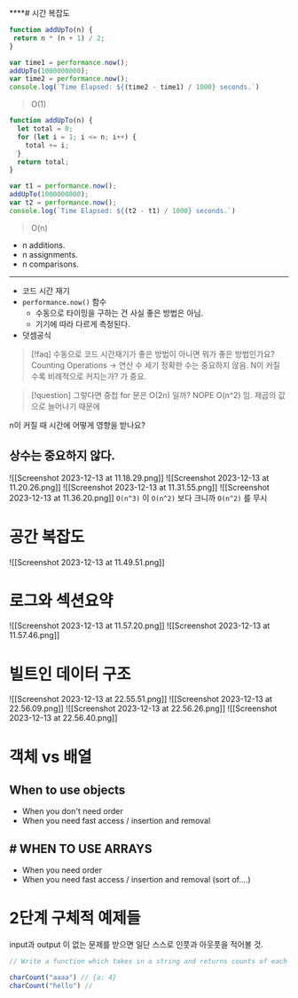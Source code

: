 ****# 시간 복잡도
 ```js
 function addUpTo(n) {
  return n * (n + 1) / 2;
}

var time1 = performance.now();
addUpTo(1000000000);
var time2 = performance.now();
console.log(`Time Elapsed: ${(time2 - time1) / 1000} seconds.`)
 ```
 
> O(1)

```js
function addUpTo(n) {
  let total = 0;
  for (let i = 1; i <= n; i++) {
    total += i;
  }
  return total;
}

var t1 = performance.now();
addUpTo(1000000000);
var t2 = performance.now();
console.log(`Time Elapsed: ${(t2 - t1) / 1000} seconds.`)
```

> O(n)

- n additions.
- n assignments.
- n comparisons.
---
- 코드 시간 재기
- `performance.now()` 함수
	- 수동으로 타이밍을 구하는 건 사실 좋은 방법은 아님.
	- 기기에 따라 다르게 측정된다.
- 덧셈공식

> [!faq] 수동으로 코드 시간재기가 좋은 방법이 아니면 뭐가 좋은 방법인가요?
> Counting Operations -> 연산 수 세기
> 정확한 수는 중요하지 않음. N이 커질 수록 비례적으로 커지는가? 가 중요.

> [!question] 그렇다면 중첩 for 문은 O(2n) 일까? NOPE
 O(n^2) 임. 제곱의 값으로 늘어나기 때문에 

n이 커질 때 시간에 어떻게 영향을 받나요?
## 상수는 중요하지 않다.
![[Screenshot 2023-12-13 at 11.18.29.png]]
![[Screenshot 2023-12-13 at 11.20.26.png]]
![[Screenshot 2023-12-13 at 11.31.55.png]]
![[Screenshot 2023-12-13 at 11.36.20.png]]
`O(n^3)` 이 `O(n^2)` 보다 크니까 `O(n^2)` 를 무시

# 공간 복잡도
![[Screenshot 2023-12-13 at 11.49.51.png]]
# 로그와 섹션요약
![[Screenshot 2023-12-13 at 11.57.20.png]]
![[Screenshot 2023-12-13 at 11.57.46.png]]
# 빌트인 데이터 구조
![[Screenshot 2023-12-13 at 22.55.51.png]]
![[Screenshot 2023-12-13 at 22.56.09.png]]
![[Screenshot 2023-12-13 at 22.56.26.png]]
![[Screenshot 2023-12-13 at 22.56.40.png]]
# 객체 vs 배열
## When to use objects
- When you don't need order
- When you need fast access / insertion and removal
## # WHEN TO USE ARRAYS
- When you need order
- When you need fast access / insertion and removal (sort of....)

# 2단계 구체적 예제들
input과 output 이 없는 문제를 받으면 일단 스스로 인풋과 아웃풋을 적어볼 것.
```js
// Write a function which takes in a string and returns counts of each character in the string.

charCount("aaaa") // {a: 4}
charCount("hello") // 
```